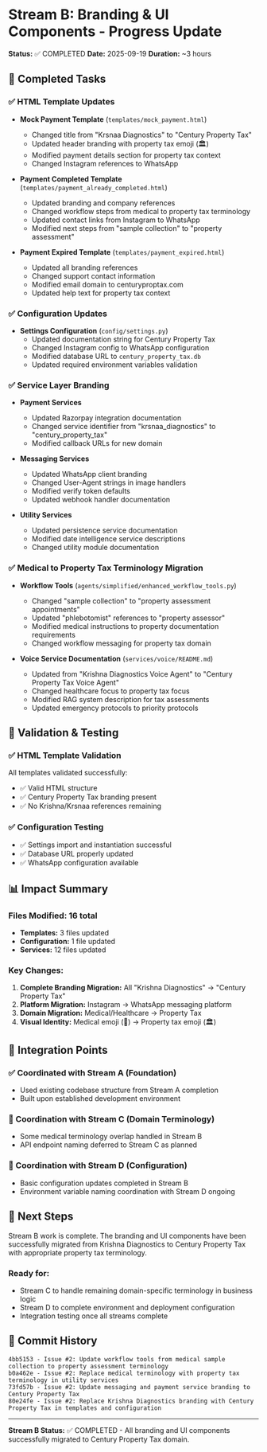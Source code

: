 # Stream B: Branding & UI Components - Progress Update

**Status:** ✅ COMPLETED
**Date:** 2025-09-19
**Duration:** ~3 hours

## 🎯 Completed Tasks

### ✅ HTML Template Updates
- **Mock Payment Template** (`templates/mock_payment.html`)
  - Changed title from "Krsnaa Diagnostics" to "Century Property Tax"
  - Updated header branding with property tax emoji (🏛️)
  - Modified payment details section for property tax context
  - Changed Instagram references to WhatsApp

- **Payment Completed Template** (`templates/payment_already_completed.html`)
  - Updated branding and company references
  - Changed workflow steps from medical to property tax terminology
  - Updated contact links from Instagram to WhatsApp
  - Modified next steps from "sample collection" to "property assessment"

- **Payment Expired Template** (`templates/payment_expired.html`)
  - Updated all branding references
  - Changed support contact information
  - Modified email domain to centuryproptax.com
  - Updated help text for property tax context

### ✅ Configuration Updates
- **Settings Configuration** (`config/settings.py`)
  - Updated documentation string for Century Property Tax
  - Changed Instagram config to WhatsApp configuration
  - Modified database URL to `century_property_tax.db`
  - Updated required environment variables validation

### ✅ Service Layer Branding
- **Payment Services**
  - Updated Razorpay integration documentation
  - Changed service identifier from "krsnaa_diagnostics" to "century_property_tax"
  - Modified callback URLs for new domain

- **Messaging Services**
  - Updated WhatsApp client branding
  - Changed User-Agent strings in image handlers
  - Modified verify token defaults
  - Updated webhook handler documentation

- **Utility Services**
  - Updated persistence service documentation
  - Modified date intelligence service descriptions
  - Changed utility module documentation

### ✅ Medical to Property Tax Terminology Migration
- **Workflow Tools** (`agents/simplified/enhanced_workflow_tools.py`)
  - Changed "sample collection" to "property assessment appointments"
  - Updated "phlebotomist" references to "property assessor"
  - Modified medical instructions to property documentation requirements
  - Changed workflow messaging for property tax domain

- **Voice Service Documentation** (`services/voice/README.md`)
  - Updated from "Krishna Diagnostics Voice Agent" to "Century Property Tax Voice Agent"
  - Changed healthcare focus to property tax focus
  - Modified RAG system description for tax assessments
  - Updated emergency protocols to priority protocols

## 🧪 Validation & Testing

### ✅ HTML Template Validation
All templates validated successfully:
- ✅ Valid HTML structure
- ✅ Century Property Tax branding present
- ✅ No Krishna/Krsnaa references remaining

### ✅ Configuration Testing
- ✅ Settings import and instantiation successful
- ✅ Database URL properly updated
- ✅ WhatsApp configuration available

## 📊 Impact Summary

### Files Modified: 16 total
- **Templates:** 3 files updated
- **Configuration:** 1 file updated
- **Services:** 12 files updated

### Key Changes:
1. **Complete Branding Migration:** All "Krishna Diagnostics" → "Century Property Tax"
2. **Platform Migration:** Instagram → WhatsApp messaging platform
3. **Domain Migration:** Medical/Healthcare → Property Tax
4. **Visual Identity:** Medical emoji (🏥) → Property tax emoji (🏛️)

## 🔄 Integration Points

### ✅ Coordinated with Stream A (Foundation)
- Used existing codebase structure from Stream A completion
- Built upon established development environment

### 🔄 Coordination with Stream C (Domain Terminology)
- Some medical terminology overlap handled in Stream B
- API endpoint naming deferred to Stream C as planned

### 🔄 Coordination with Stream D (Configuration)
- Basic configuration updates completed in Stream B
- Environment variable naming coordination with Stream D ongoing

## 🎯 Next Steps

Stream B work is complete. The branding and UI components have been successfully migrated from Krishna Diagnostics to Century Property Tax with appropriate property tax terminology.

### Ready for:
- Stream C to handle remaining domain-specific terminology in business logic
- Stream D to complete environment and deployment configuration
- Integration testing once all streams complete

## 📝 Commit History

```
4bb5153 - Issue #2: Update workflow tools from medical sample collection to property assessment terminology
b0a462e - Issue #2: Replace medical terminology with property tax terminology in utility services
73fd57b - Issue #2: Update messaging and payment service branding to Century Property Tax
80e24fe - Issue #2: Replace Krishna Diagnostics branding with Century Property Tax in templates and configuration
```

---
**Stream B Status:** ✅ COMPLETED - All branding and UI components successfully migrated to Century Property Tax domain.